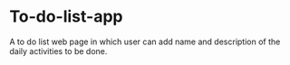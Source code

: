 # To-do-list-app
A to do list web page in which user can add name and description of the daily activities to be done.
